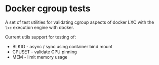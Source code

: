 Docker cgroup tests
===============

A set of test utilities for validating cgroup aspects of docker LXC
with the ```lxc``` execution engine with docker.

Current utils support for testing of:

* BLKIO - async / sync using container bind mount
* CPUSET - validate CPU pinning
* MEM - limit memory usage

